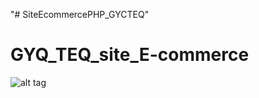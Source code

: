 "# SiteEcommercePHP_GYCTEQ" 
# GYQ_TEQ_site_E-commerce
![alt tag](https://github.com/chahrazedmejri/GYQ_TEQ_site_E-commerce/issues/1#issue-951725018)

